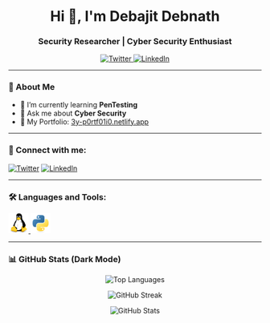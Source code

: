 <h1 align="center">Hi 👋, I'm Debajit Debnath</h1>
<h3 align="center">Security Researcher | Cyber Security Enthusiast</h3>

<p align="center">
  <a href="https://twitter.com/b_1u_3" target="blank">
    <img src="https://img.shields.io/twitter/follow/b_1u_3?logo=twitter&style=for-the-badge" alt="Twitter"/>
  </a>
  <a href="https://linkedin.com/in/debajit-debnath" target="blank">
    <img src="https://img.shields.io/badge/LinkedIn-0077B5?style=for-the-badge&logo=linkedin&logoColor=white" alt="LinkedIn"/>
  </a>
</p>

---

### 🌱 About Me
- 🌱 I’m currently learning **PenTesting**
- 💬 Ask me about **Cyber Security**
- 📄 My Portfolio: [3y-p0rtf01i0.netlify.app](https://3y-p0rtf01i0.netlify.app/)

---

### 🤝 Connect with me:
<p align="left">
<a href="https://twitter.com/b_1u_3" target="blank"><img align="center" src="https://raw.githubusercontent.com/rahuldkjain/github-profile-readme-generator/master/src/images/icons/Social/twitter.svg" alt="Twitter" height="30" width="40" /></a>
<a href="https://linkedin.com/in/debajit-debnath" target="blank"><img align="center" src="https://raw.githubusercontent.com/rahuldkjain/github-profile-readme-generator/master/src/images/icons/Social/linked-in-alt.svg" alt="LinkedIn" height="30" width="40" /></a>
</p>

---

### 🛠️ Languages and Tools:
<p align="left">
  <a href="https://www.linux.org/" target="_blank" rel="noreferrer">
    <img src="https://raw.githubusercontent.com/devicons/devicon/master/icons/linux/linux-original.svg" alt="linux" width="40" height="40"/>
  </a>
  <a href="https://www.python.org" target="_blank" rel="noreferrer">
    <img src="https://raw.githubusercontent.com/devicons/devicon/master/icons/python/python-original.svg" alt="python" width="40" height="40"/>
  </a>
</p>

---

### 📊 GitHub Stats (Dark Mode)
<p align="center">
  <img src="https://github-readme-stats.vercel.app/api/top-langs?username=d3b4j1t&show_icons=true&locale=en&layout=compact&theme=github_dark&hide_border=true" alt="Top Languages" />
</p>

<p align="center">
  <img src="https://github-readme-streak-stats.herokuapp.com?user=d3b4j1t&theme=github-dark&hide_border=true" alt="GitHub Streak" />
</p>

<p align="center">
  <img src="https://github-readme-stats.vercel.app/api?username=d3b4j1t&show_icons=true&theme=github_dark&hide_border=true" alt="GitHub Stats" />
</p>
